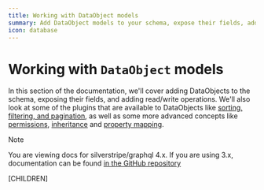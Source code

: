 ```yaml
---
title: Working with DataObject models
summary: Add DataObject models to your schema, expose their fields, add read/write operations, and more
icon: database
---
```


# Working with `DataObject` models

In this section of the documentation, we'll cover adding DataObjects to the schema, exposing their fields,
and adding read/write operations. We'll also look at some of the plugins that are available to DataObjects
like [sorting, filtering, and pagination](query_plugins), as well as some more advanced concepts like
[permissions](permissions), [inheritance](inheritance) and [property mapping](property_mapping).

> [!NOTE]
> You are viewing docs for silverstripe/graphql 4.x.
> If you are using 3.x, documentation can be found
> [in the GitHub repository](https://github.com/silverstripe/silverstripe-graphql/tree/3)

[CHILDREN]
